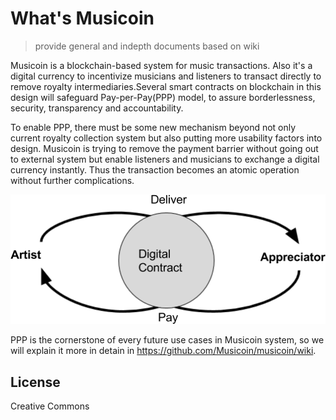 # What's Musicoin
> provide general and indepth documents based on wiki

Musicoin is a blockchain-based system for music transactions. Also it's a digital currency to incentivize musicians and listeners to transact directly to remove royalty intermediaries.Several smart contracts on blockchain in this design will safeguard Pay-per-Pay(PPP) model, to assure borderlessness, security, transparency and accountability.

To enable PPP, there must be some new mechanism beyond not only current royalty collection system but also putting more usability factors into design. Musicoin is trying to remove the payment barrier without going out to external system but enable listeners and musicians to exchange a digital currency instantly. Thus the transaction becomes an atomic operation without further complications.

<img src = "images/ppp.png">

PPP is the cornerstone of every future use cases in Musicoin system, so we will explain it more in detain in https://github.com/Musicoin/musicoin/wiki.

## License
Creative Commons
